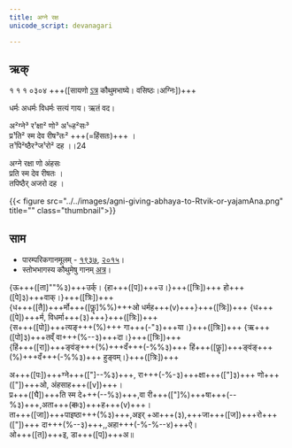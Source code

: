 ```yaml
---
title: अग्ने रक्ष  
unicode_script: devanagari  

---   
```


## ऋक्

१ १ १ ०३०४ +++([सायणो [ऽत्र](https://archive.org/details/SamaVedaSanhitaWithSayanabhashyaVolume1SatyavrataSamasrami1874bis_201804/page/n169&sa=D&ust=1542425956389000) कौथुमभाष्ये। वसिष्ठः।अग्निः])+++

धर्मः अधर्मः विधर्मः सत्यं गाय। ऋतं वद।

अ²ग्ने³ र¹क्षा² णो³ अ¹ᳱह²सः³  
प्र¹ति² स्म देव रीष³तः² +++(=हिंसतः)+++  ।  
त¹पि²ष्ठैर³ज¹रो² दह ।।24  

अग्ने रक्षा णो अंहसः  
प्रति स्म देव रीषतः ।  
तपिष्ठैर् अजरो दह  ।

{{< figure src="../../images/agni-giving-abhaya-to-Rtvik-or-yajamAna.png" title="" class="thumbnail">}}


## साम

- पारम्परिकगानमूलम् - [१९३७](https://archive.org/stream/sAmaveda-jaiminIya-paravastu-paramparA-docs/sAmaveda-paravastu-1937#page/n15/mode/1up), [२०१५](https://archive.org/stream/sAmaveda-jaiminIya-paravastu-paramparA-docs/UDAKA%20SAANTHI%20SAAMAANI#page/n2/mode/1up&sa=D&ust=1542425956390000)।
- स्तोभभागस्य कौथुमेषु गानम् [अत्र](https://archive.org/details/SamaVedaSanhitaWithSayanabhashyaVolume2SatyavrataSamasrami1876bis_201804/page/n527)।

<div class="audioEmbed"  caption="रामानुजार्यः 1974 " src="https://archive
.org/download/jaiminIya-sAma-gAna-paravastu-tradition-rAmAnuja/agne-raxa.mp3"></div>
<div class="audioEmbed"  caption="गोपालार्यः 2015  " src="https://archive
.org/download/jaiminIya-sAma-gAna-paravastu-tradition-gopAla-2015/agne-raxa.mp3"></div>
<div class="audioEmbed"  caption="गोपाल-विश्वासयोर् अनुवचनम् 2018 1x" src="https://archive
.org/download/jaiminIya-sAma-gAna-paravastu-tradition-anuvachanam-gopAla-vishvAsa-2018/agne-raxa.mp3"></div>
<div class="audioEmbed"  caption="गोपाल-विश्वासयोर् अनुवचनम् 2018 1.5x" src="https://archive
.org/download/jaiminIya-sAma-gAna-paravastu-tradition-anuvachanam-gopAla-vishvAsa-2018-150p-speed/agne-raxa.mp3"></div>

{ऊ+++([ता]""%३)+++उर्क्। {हा+++([प])+++उ।}+++([त्रिः])+++ हो+++([पे]३)+++वाक्।}+++([त्रिः])+++  
{ध+++([तै])+++र्मो+++([फॣ]%%)+++ओ धर्मह+++(v)+++}+++([त्रिः])+++ {ध+++([पे])+++र्म, विधर्मा+++(३)+++}+++([त्रिः])+++  
{स+++([पो])+++त्यङ्+++(%)+++ गा+++(-"३)+++या।}+++([त्रिः])+++ {ऋ+++([पो]३)+++तव्ँ वा+++(%--३)+++दा।}+++([त्रिः])+++  
{हिं+++([रा])+++ङ्वंङ्+++(%)+++वँ+++(-%%३)+++ हिं+++([फॣ])+++ङ्वंङ्+++(%)+++वँ+++(-%%३)+++ हुङ्वम्।}+++([त्रिः])+++

अ+++([पः])+++ग्ने+++(["]--%३)+++, रा+++(-%-३)+++क्षा+++(["]३)+++ णो+++(["])+++ओ, अंहसाह+++([v])+++।  
प्र+++([घै])+++ति स्म दे+++(--%३)+++,वा री+++(["]%)+++षा+++(--%३)+++,अता+++(~~दाः~~३)+++ह+++(v)+++।  
ता+++([जा])+++पाइष्ठा+++(%३)+++,अइर् +आ+++(३),+++जा+++([ज])+++रो+++(["])+++ दा+++(%--३)+++,,अहा+++(-%-%--४)+++ऐ।  
ओ+++([त])+++इ, डा+++([प])+++अ॥